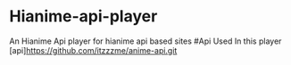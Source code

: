 # Hianime-api-player
An Hianime Api player for hianime api based sites
#Api Used In this player
[api]https://github.com/itzzzme/anime-api.git

